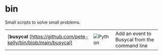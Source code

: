 # bin
Small scripts to solve small problems.

| | | |
| --- | --- | --- |
| [**busycal** [https://github.com/pete-kelly/bin/blob/main/busycal] | ![Python](https://img.shields.io/badge/python-%233670A0?style=for-the-badge&logo=python&logoColor=ffdd54)  |  Add an event to Busycal from the command line |

